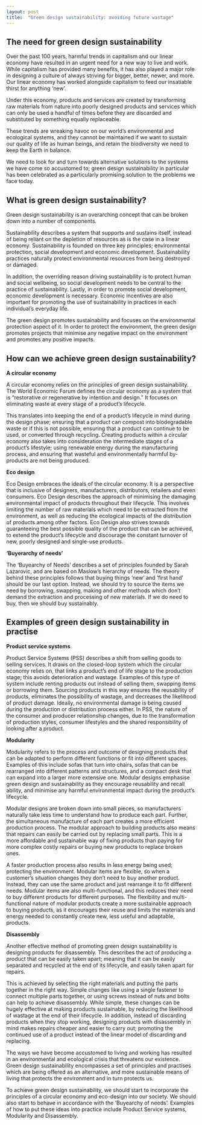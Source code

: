 ```yaml
---
layout: post
title:  "Green design sustainability: avoiding future wastage"
---
```


## The need for green design sustainability
Over the past 100 years, harmful trends in capitalism and our linear economy have resulted in an urgent need for a new way to live and work. While capitalism has provided many benefits, it has also played a major role in designing a culture of always striving for bigger, better, newer, and more. Our linear economy has worked alongside capitalism to feed our insatiable thirst for anything ‘new’.

Under this economy, products and services are created by transforming raw materials from nature into poorly designed products and services which can only be used a handful of times before they are discarded and substituted by something equally replaceable.

These trends are wreaking havoc on our world’s environmental and ecological systems, and they cannot be maintained if we want to sustain our quality of life as human beings, and retain the biodiversity we need to keep the Earth in balance.

We need to look for and turn towards alternative solutions to the systems we have come so accustomed to; green design sustainability in particular has been celebrated as a particularly promising solution to the problems we face today.

## What is green design sustainability?
Green design sustainability is an overarching concept that can be broken down into a number of components.

Sustainability describes a system that supports and sustains itself, instead of being reliant on the depletion of resources as is the case in a linear economy. Sustainability is founded on three key principles; environmental protection, social development and economic development. Sustainability practices naturally protect environmental resources from being destroyed or damaged.

In addition, the overriding reason driving sustainability is to protect human and social wellbeing, so social development needs to be central to the practice of sustainability. Lastly, in order to promote social development, economic development is necessary. Economic incentives are also important for promoting the use of sustainability in practices in each individual’s everyday life.

The green design promotes sustainability and focuses on the environmental protection aspect of it. In order to protect the environment, the green design promotes projects that minimise any negative impact on the environment and promotes any positive impacts.

## How can we achieve green design sustainability?
**A circular economy**

A circular economy relies on the principles of green design sustainability. The World Economic Forum defines the circular economy as a system that is “restorative or regenerative by intention and design.” It focuses on eliminating waste at every stage of a product’s lifecycle.

This translates into keeping the end of a product’s lifecycle in mind during the design phase; ensuring that a product can compost into biodegradable waste or if this is not possible, ensuring that a product can continue to be used, or converted through recycling. Creating products within a circular economy also takes into consideration the intermediate stages of a product’s lifestyle; using renewable energy during the manufacturing process, and ensuring that wasteful and environmentally harmful by-products are not being produced.

**Eco design**

Eco Design embraces the ideals of the circular economy. It is a perspective that is inclusive of designers, manufacturers, distributors, retailers and even consumers. Eco Design describes the approach of minimising the damaging environmental impact of products throughout their lifecycle. This involves limiting the number of raw materials which need to be extracted from the environment, as well as reducing the ecological impacts of the distribution of products among other factors. Eco Design also strives towards guaranteeing the best possible quality of the product that can be achieved, to extend the product’s lifecycle and discourage the constant turnover of new, poorly designed and single-use products.

**‘Buyerarchy of needs’**

The ‘Buyearchy of Needs’ describes a set of principles founded by Sarah Lazarovic, and are based on Maslow’s hierarchy of needs. The theory behind these principles follows that buying things ‘new’ and ‘first hand’ should be our last option. Instead, we should try to source the items we need by borrowing, swapping, making and other methods which don’t demand the extraction and processing of new materials. If we do need to buy, then we should buy sustainably.

## Examples of green design sustainability in practise
**Product service systems**

Product Service Systems (PSS) describes a shift from selling goods to selling services. It draws on the closed-loop system which the circular economy relies on, that links a product’s end of life stage to the production stage; this avoids deterioration and wastage. Examples of this type of system include renting products out instead of selling them, swapping items or borrowing them. Sourcing products in this way ensures the reusability of products, eliminates the possibility of wastage, and decreases the likelihood of product damage. Ideally, no environmental damage is being caused during the production or distribution process either. In PSS, the nature of the consumer and producer relationship changes, due to the transformation of production styles, consumer lifestyles and the shared responsibility of looking after a product.

**Modularity**

Modularity refers to the process and outcome of designing products that can be adapted to perform different functions or fit into different spaces. Examples of this include sofas that turn into chairs, sofas that can be rearranged into different patterns and structures, and a compact desk that can expand into a larger more extensive one. Modular designs emphasise green design and sustainability as they encourage reusability and recall ability, and minimise any harmful environmental impact during the product’s lifecycle.

Modular designs are broken down into small pieces, so manufacturers naturally take less time to understand how to produce each part. Further, the simultaneous manufacture of each part creates a more efficient production process. The modular approach to building products also means that repairs can easily be carried out by replacing small parts. This is a more affordable and sustainable way of fixing products than paying for more complex costly repairs or buying new products to replace broken ones.

A faster production process also results in less energy being used; protecting the environment. Modular items are flexible, so when a customer’s situation changes they don’t need to buy another product. Instead, they can use the same product and just rearrange it to fit different needs. Modular items are also multi-functional, and this reduces their need to buy different products for different purposes. The flexibility and multi-functional nature of modular products create a more sustainable approach to buying products, as it encourages their reuse and limits the materials and energy needed to constantly create new, less useful and adaptable, products.

**Disassembly**

Another effective method of promoting green design sustainability is designing products for disassembly. This describes the act of producing a product that can be easily taken apart; meaning that it can be easily separated and recycled at the end of its lifecycle, and easily taken apart for repairs.

This is achieved by selecting the right materials and putting the parts together in the right way. Simple changes like using a single fastener to connect multiple parts together, or using screws instead of nuts and bolts can help to achieve disassembly. While simple, these changes can be hugely effective at making products sustainable, by reducing the likelihood of wastage at the end of their lifecycle. In addition, instead of discarding products when they stop working, designing products with disassembly in mind makes repairs cheaper and easier to carry out; promoting the continued use of a product instead of the linear model of discarding and replacing.

The ways we have become accustomed to living and working has resulted in an environmental and ecological crisis that threatens our existence. Green design sustainability encompasses a set of principles and practises which are being offered as an alternative, and more sustainable means of living that protects the environment and in turn protects us.

To achieve green design sustainability, we should start to incorporate the principles of a circular economy and eco-design into our society. We should also start to behave in accordance with the ‘Buyearchy of needs’. Examples of how to put these ideas into practice include Product Service systems, Modularity and Disassembly.
